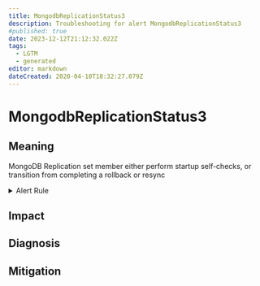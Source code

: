 ```yaml
---
title: MongodbReplicationStatus3
description: Troubleshooting for alert MongodbReplicationStatus3
#published: true
date: 2023-12-12T21:12:32.022Z
tags: 
  - LGTM
  - generated
editor: markdown
dateCreated: 2020-04-10T18:32:27.079Z
---
```


# MongodbReplicationStatus3

## Meaning
[//]: # "Short paragraph that explains what the alert means"
MongoDB Replication set member either perform startup self-checks, or transition from completing a rollback or resync

<details>
  <summary>Alert Rule</summary>

{{% rule "mongodb/dcu-mongodb-exporter.yml" "MongodbReplicationStatus3" %}}

<!-- Rule when generated

```yaml
alert: MongodbReplicationStatus3
expr: mongodb_replset_member_state == 3
for: 0m
labels:
    severity: critical
annotations:
    summary: MongoDB replication Status 3 (instance {{ $labels.instance }})
    description: |-
        MongoDB Replication set member either perform startup self-checks, or transition from completing a rollback or resync
          VALUE = {{ $value }}
          LABELS = {{ $labels }}
    runbook: https://github.com/srerun/prometheus-alerts/blob/main/content/runbooks/dcu-mongodb-exporter/MongodbReplicationStatus3.md

```

-->

</details>


## Impact
[//]: # "What could / will happen if the alert is not addressed"



## Diagnosis
[//]: # "Steps to take to identify the cause of the problem"



## Mitigation
[//]: # "The steps necessary to resolve the alert"
